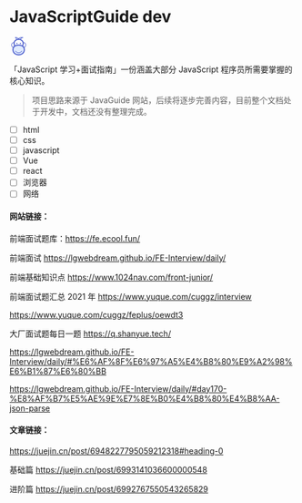 # JavaScriptGuide dev

<svg class="icon" viewBox="0 0 1024 1024" version="1.1" xmlns="http://www.w3.org/2000/svg" id="mx_n_1653403915289"
width="32" height="32">
<path d="M393.376 112a158.976 158.976 0 0 0-68.16-96 253.056 253.056 0 0 1 131.072 38.112c9.376 5.856 18.656 12.608 24.256 22.144 5.632 9.504 6.752 22.4 0.128 31.232l-7.296 13.024c75.968-89.216 188-125.28 288-92.704-31.68 4.544-63.968 9.312-92.8 26.56-28.864 17.216-54.176 49.44-59.136 89.632M832 704c0 176.736-143.264 288-320 288S192 880.736 192 704s143.264-256 320-256 320 79.264 320 256z" fill="#E0EBFE" ></path>
<path d="M928 441.92c0-81.984-60.416-148.576-136.064-153.056-20-80.288-77.184-141.632-158.304-171.872a111.68 111.68 0 0 1 43.136-48.896c26.4-15.744 57.152-20.16 86.88-24.448a16 16 0 0 0 2.688-31.04c-90.752-29.536-191.872-5.504-269.12 61.216a50.08 50.08 0 0 0-2.88-5.696c-7.52-12.736-19.168-21.12-29.6-27.584A267.52 267.52 0 0 0 325.344 0c-7.072 0.512-13.408 4.608-15.456 11.424a16 16 0 0 0 6.72 18.048 142.4 142.4 0 0 1 61.184 86.208 15.936 15.936 0 0 0 2.496 5.408c-75.744 31.456-129.088 90.88-148.224 167.776C156.416 293.344 96 359.904 96 441.888c0 64.096 34.4 121.088 85.568 149.664C167.616 625.088 160 662.624 160 704c0 185.408 148.032 320 352 320s352-134.592 352-320c0-41.376-7.616-78.912-21.568-112.448 51.2-28.576 85.568-85.568 85.568-149.664zM676.096 32.384c-5.312 2.4-10.56 5.12-15.712 8.224a140.128 140.128 0 0 0-57.376 66.56 359.68 359.68 0 0 0-82.432-10.88c45.888-38.784 100.576-61.216 155.52-63.904z m-302.72 5.12c26.336 5.76 51.808 16 74.432 30.144 7.136 4.448 14.944 9.92 18.944 16.704 2.656 4.48 2.976 9.984 0.16 14.528-20.288 2.4-39.616 6.4-57.92 11.936-0.032-0.864 0.128-1.696-0.064-2.56a173.888 173.888 0 0 0-35.584-70.784zM512 160c111.488 0 224 59.904 224 193.696a226.24 226.24 0 0 1-25.184 102.912C656.576 430.4 589.664 416 512 416c-77.76 0-144.704 14.368-198.912 40.672A225.632 225.632 0 0 1 288 353.696C288 219.904 400.512 160 512 160zM128 441.92c0-62.016 42.912-112.8 98.016-120.384A277.792 277.792 0 0 0 224 353.696c0 48.192 12.352 94.688 34.784 136.64a252 252 0 0 0-63.2 72.576C155.104 539.616 128 493.632 128 441.888zM512 960c-169.568 0-288-105.28-288-256 0-207.84 220.448-224 288-224s288 16.16 288 224c0 150.72-118.432 256-288 256z m316.416-397.12a252.032 252.032 0 0 0-63.168-72.544A290.144 290.144 0 0 0 800 353.696c0-11.008-0.8-21.664-2.016-32.16C853.088 329.12 896 379.904 896 441.92c0 51.744-27.104 97.728-67.584 121.024z" fill="#5465CF"></path>
<path d="M675.264 774.304C631.328 832.16 573.312 864 512 864s-119.328-31.84-163.264-89.696a16 16 0 0 0-25.472 19.392C373.44 859.648 440.448 896 512 896s138.592-36.352 188.736-102.304a16 16 0 0 0-25.472-19.392z" fill="#5465CF" ></path>
<path d="M608 352m-32 0a32 32 0 1 0 64 0 32 32 0 1 0-64 0Z" fill="#5465CF"></path>
<path d="M416 352m-32 0a32 32 0 1 0 64 0 32 32 0 1 0-64 0Z" fill="#5465CF"></path>
</svg>

「JavaScript 学习+面试指南」一份涵盖大部分 JavaScript 程序员所需要掌握的核心知识。

> 项目思路来源于 JavaGuide 网站，后续将逐步完善内容，目前整个文档处于开发中，文档还没有整理完成。

- [ ] html
- [ ] css
- [ ] javascript
- [ ] Vue
- [ ] react
- [ ] 浏览器
- [ ] 网络

#### 网站链接：

前端面试题库：https://fe.ecool.fun/

前端面试 https://lgwebdream.github.io/FE-Interview/daily/

前端基础知识点 https://www.1024nav.com/front-junior/

前端面试题汇总 2021 年 https://www.yuque.com/cuggz/interview

https://www.yuque.com/cuggz/feplus/oewdt3

大厂面试题每日一题 https://q.shanyue.tech/

https://lgwebdream.github.io/FE-Interview/daily/#%E6%AF%8F%E6%97%A5%E4%B8%80%E9%A2%98%E6%B1%87%E6%80%BB

https://lgwebdream.github.io/FE-Interview/daily/#day170-%E8%AF%B7%E5%AE%9E%E7%8E%B0%E4%B8%80%E4%B8%AA-json-parse

#### 文章链接：

https://juejin.cn/post/6948227795059212318#heading-0

基础篇 https://juejin.cn/post/6993141036600000548

进阶篇 https://juejin.cn/post/6992767550543265829
